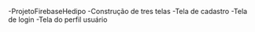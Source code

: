  -ProjetoFirebaseHedipo
 -Construção de tres telas
 -Tela de cadastro
 -Tela de login
 -Tela do perfil usuário
